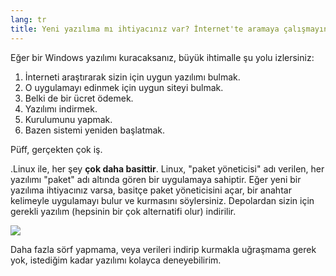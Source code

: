 ```yaml
---
lang: tr
title: Yeni yazılıma mı ihtiyacınız var? İnternet'te aramaya çalışmayın, Linux ayağınıza getirsin.
---
```


Eğer bir Windows yazılımı kuracaksanız, büyük ihtimalle şu yolu izlersiniz:

<ol>
<li>İnterneti araştırarak sizin için uygun yazılımı bulmak.</li>
<li>O uygulamayı edinmek için uygun siteyi bulmak.</li>
<li>Belki de bir ücret ödemek.</li>
<li>Yazılımı indirmek.</li>
<li>Kurulumunu yapmak.</li>
<li>Bazen sistemi yeniden başlatmak.</li>
</ol>

Püff, gerçekten çok iş.

.Linux ile, her şey <b>çok daha basittir</b>. Linux, "paket yöneticisi" adı verilen, her yazılımı "paket" adı altında gören bir uygulamaya sahiptir. Eğer yeni bir yazılıma ihtiyacınız varsa, basitçe paket yöneticisini açar, bir anahtar kelimeyle uygulamayı bulur ve kurmasını söylersiniz. Depolardan sizin için gerekli yazılım (hepsinin bir çok alternatifi olur) indirilir.

<img src="Images/synaptic.png" />

Daha fazla sörf yapmama, veya verileri indirip kurmakla uğraşmama gerek yok, istediğim kadar yazılımı kolayca deneyebilirim.




